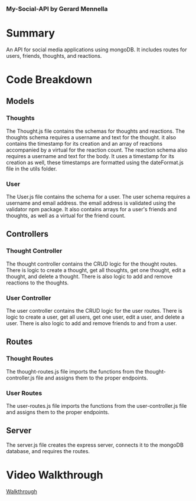 ### My-Social-API by Gerard Mennella

# Summary
An API for social media applications using mongoDB. It includes routes for users, friends, thoughts, and reactions.

# Code Breakdown

## Models
### Thoughts
The Thought.js file contains the schemas for thoughts and reactions. The thoughts schema requires a username and text for the thought. it also contains the timestamp for its creation and an array of reactions accompanied by a virtual for the reaction count. The reaction schema also requires a username and text for the body. It uses a timestamp for its creation as well, these timestamps are formatted using the dateFormat.js file in the utils folder.
### User
The User.js file contains the schema for a user. The user schema requires a username and email address. the email address is validated using the validator npm package. It also contains arrays for a user's friends and thoughts, as well as a virtual for the friend count.

## Controllers
### Thought Controller
The thought controller contains the CRUD logic for the thought routes. There is logic to create a thought, get all thoughts, get one thought, edit a thought, and delete a thought. There is also logic to add and remove reactions to the thoughts.
### User Controller
The user controller contains the CRUD logic for the user routes. There is logic to create a user, get all users, get one user, edit a user, and delete a user. There is also logic to add and remove friends to and from a user.

## Routes
### Thought Routes
The thought-routes.js file imports the functions from the thought-controller.js file and assigns them to the proper endpoints.
### User Routes
The user-routes.js file imports the functions from the user-controller.js file and assigns them to the proper endpoints.

## Server
The server.js file creates the express server, connects it to the mongoDB database, and requires the routes.

# Video Walkthrough
[Walkthrough](https://drive.google.com/file/d/1OSnJquY4fJB0QnFz4LoToGR4GLCByJTH/view)